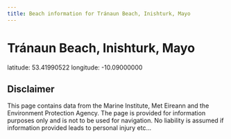 ```yaml
---
title: Beach information for Tránaun Beach, Inishturk, Mayo
---
```

# Tránaun Beach, Inishturk, Mayo 

<div class="location-info">latitude: 53.41990522 longitude: -10.09000000</div>
<div class="met-eireann-warnings"></div>
<div></div>

## Disclaimer

This page contains data from the Marine Institute, 
Met Eireann and the Environment Protection Agency. The page is provided for
information purposes only and is not to be used for navigation. No liability 
is assumed if information provided leads to personal injury etc...
